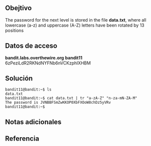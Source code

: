 ## Obejtivo
The password for the next level is stored in the file **data.txt**, where all lowercase (a-z) and uppercase (A-Z) letters have been rotated by 13 positions
## Datos de acceso
**bandit.labs.overthewire.org**
**bandit11**
6zPeziLdR2RKNdNYFNb6nVCKzphlXHBM
## Solución 
```
bandit11@bandit:~$ ls
data.txt
bandit11@bandit:~$ cat data.txt | tr "a-zA-Z" "n-za-mN-ZA-M"
The password is JVNBBFSmZwKKOP0XbFXOoW8chDz5yVRv
bandit11@bandit:~$
```
## Notas adicionales 

## Referencia 